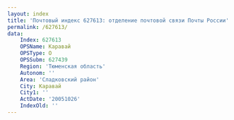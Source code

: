 ```yaml
---
layout: index
title: 'Почтовый индекс 627613: отделение почтовой связи Почты России'
permalink: /627613/
data:
    Index: 627613
    OPSName: Каравай
    OPSType: О
    OPSSubm: 627439
    Region: 'Тюменская область'
    Autonom: ''
    Area: 'Сладковский район'
    City: Каравай
    City1: ''
    ActDate: '20051026'
    IndexOld: ''
---
```

